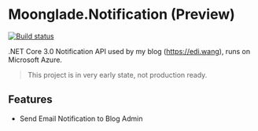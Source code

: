 # Moonglade.Notification (Preview)

[![Build status](https://dev.azure.com/ediwang/EdiWang-GitHub-Builds/_apis/build/status/Moonglade.Notification-CI)](https://dev.azure.com/ediwang/EdiWang-GitHub-Builds/_build/latest?definitionId=58)

.NET Core 3.0 Notification API used by my blog (https://edi.wang), runs on Microsoft Azure.

> This project is in very early state, not production ready.

## Features

- Send Email Notification to Blog Admin